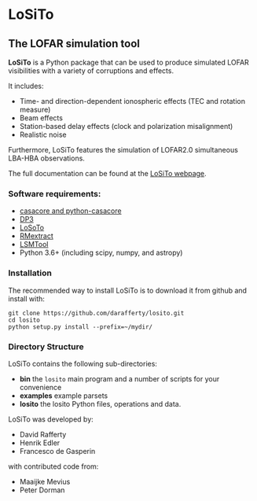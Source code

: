 # LoSiTo
## The LOFAR simulation tool


**LoSiTo** is a Python package that can be used to produce simulated LOFAR visibilities with a variety of corruptions and effects.

It includes:
* Time- and direction-dependent ionospheric effects (TEC and rotation measure)
* Beam effects
* Station-based delay effects (clock and polarization misalignment)
* Realistic noise

Furthermore, LoSiTo features the simulation of LOFAR2.0 simultaneous LBA-HBA observations.

The full documentation can be found at the [LoSiTo webpage](https://losito.readthedocs.io/en/latest/).

### Software requirements:
* [casacore and python-casacore](https://casacore.github.io)
* [DP3](https://github.com/lofar-astron/DP3)
* [LoSoTo](https://github.com/revoltek/losoto)
* [RMextract](https://github.com/maaijke/RMextract)
* [LSMTool](https://github.com/darafferty/LSMTool)
* Python 3.6+ (including scipy, numpy, and astropy)

### Installation
The recommended way to install LoSiTo is to download it from github and install with:

```
git clone https://github.com/darafferty/losito.git
cd losito
python setup.py install --prefix=~/mydir/
```

### Directory Structure
LoSiTo contains the following sub-directories:
* **bin** the ```losito``` main program and a number of scripts for your convenience
* **examples** example parsets
* **losito** the losito Python files, operations and data.

LoSiTo was developed by:
* David Rafferty
* Henrik Edler
* Francesco de Gasperin

with contributed code from:
* Maaijke Mevius
* Peter Dorman
